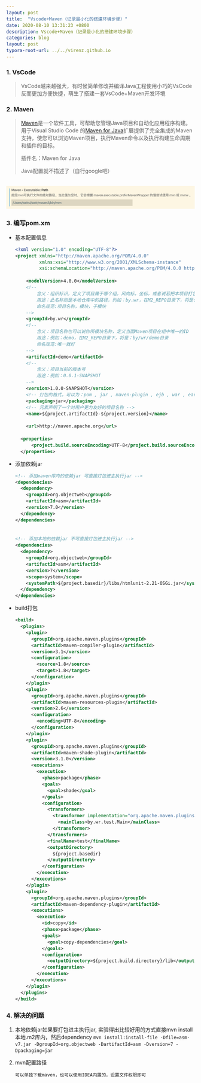 ```yaml
---
layout: post
title:  "Vscode+Maven（记录最小化的搭建环境步骤）"
date: 2020-08-10 13:31:23 +0800
description: Vscode+Maven（记录最小化的搭建环境步骤）
categories: blog
layout: post
typora-root-url: ../../virenz.github.io
---
```


<!-- ![]({{ '/assets/img/20200810133123_1.jpg' | prepend: site.baseurl }}){:height='80%' width='80%'} -->



### 1. VsCode

> VsCode越来越强大，有时候简单修改并编译Java工程使用小巧的VsCode反而更加方便快捷，萌生了搭建一套VsCode+Maven开发环境



### 2. Maven

> [Maven](https://maven.apache.org/)是一个软件工具，可帮助您管理Java项目和自动化应用程序构建。用于Visual Studio Code 的[Maven for Java](https://marketplace.visualstudio.com/items?itemName=vscjava.vscode-maven)扩展提供了完全集成的Maven支持，使您可以浏览Maven项目，执行Maven命令以及执行构建生命周期和插件的目标。
>
> 插件名：Maven for Java
>
> Java配置就不描述了（自行google吧）

​	 ![配置Maven地址](/assets/img/2020-08-10-2.38.26.png)



### 3. 编写pom.xm

- 基本配置信息

  ```xml
  <?xml version="1.0" encoding="UTF-8"?>
  <project xmlns="http://maven.apache.org/POM/4.0.0"
           xmlns:xsi="http://www.w3.org/2001/XMLSchema-instance"
           xsi:schemaLocation="http://maven.apache.org/POM/4.0.0 http://maven.apache.org/xsd/maven-4.0.0.xsd">
  
      <modelVersion>4.0.0</modelVersion>
      <!-- 
          含义：组织标识，定义了项目属于哪个组，风向标，坐标，或者说若把本项目打包
          用途：此名称则是本地仓库中的路径，列如：by.wr，在M2_REPO目录下，将是: by/wr
          命名规范:项目名称，模块，子模块
      -->
      <groupId>by.wr</groupId>
      <!-- 
          含义：项目名称也可以说你所模块名称，定义当面Maven项目在组中唯一的ID
          用途：例如：demo，在M2_REPO目录下，将是：by/wr/demo目录
          命名规范:唯一就好
      -->
      <artifactId>demo</artifactId>
      <!-- 
          含义：项目当前的版本号
          用途：例如：0.0.1-SNAPSHOT
      -->
      <version>1.0.0-SNAPSHOT</version>
      <!-- 打包的格式，可以为：pom , jar , maven-plugin , ejb , war , ear , rar , par -->
      <packaging>jar</packaging>
      <!-- 元素声明了一个对用户更为友好的项目名称 -->
      <name>${project.artifactId}-${project.version}</name>
  
      <url>http://maven.apache.org</url>
  
  	<properties>
  		<project.build.sourceEncoding>UTF-8</project.build.sourceEncoding>
    </properties>
  ```

- 添加依赖jar

  ```xml
  <!-- 添加maven库内的依赖jar 可直接打包进主执行jar -->
  <dependencies>
    <dependency>  
      <groupId>org.objectweb</groupId>
      <artifactId>asm</artifactId>
      <version>7.0</version>
    </dependency>
  </dependencies>
  
  
  <!-- 添加本地的依赖jar 不可直接打包进主执行jar -->
  <dependencies>
    <dependency>  
      <groupId>org.objectweb</groupId>
      <artifactId>asm</artifactId>
      <version>7</version>
      <scope>system</scope>  
      <systemPath>${project.basedir}/libs/htmlunit-2.21-OSGi.jar</systemPath>  
    </dependency>
  </dependencies>
  ```

  

- build打包

  ```xml
  <build>
    <plugins>
      <plugin>
        <groupId>org.apache.maven.plugins</groupId>
        <artifactId>maven-compiler-plugin</artifactId>
        <version>3.1</version>
        <configuration>
          <source>1.8</source>
          <target>1.8</target>
        </configuration>
      </plugin>
      <plugin>
        <groupId>org.apache.maven.plugins</groupId>
        <artifactId>maven-resources-plugin</artifactId>
        <version>2.6</version>
        <configuration>
          <encoding>UTF-8</encoding>
        </configuration>
      </plugin>
      <plugin>
        <groupId>org.apache.maven.plugins</groupId>
        <artifactId>maven-shade-plugin</artifactId>
        <version>3.1.0</version>
        <executions>
          <execution>
            <phase>package</phase>
            <goals>
              <goal>shade</goal>
            </goals>
            <configuration>
              <transformers>
                <transformer implementation="org.apache.maven.plugins.shade.resource.ManifestResourceTransformer">
                  <mainClass>by.wr.test.Main</mainClass>
                </transformer>
              </transformers>
              <finalName>test</finalName>
              <outputDirectory>
                ${project.basedir}
              </outputDirectory>
            </configuration>
          </execution>
        </executions>
      </plugin>
      <plugin>
        <groupId>org.apache.maven.plugins</groupId>
        <artifactId>maven-dependency-plugin</artifactId>
        <executions>
          <execution>
            <id>copy</id>
            <phase>package</phase>
            <goals>
              <goal>copy-dependencies</goal>
            </goals>
            <configuration>
              <outputDirectory>${project.build.directory}/lib</outputDirectory>
            </configuration>
          </execution>
        </executions>
      </plugin>
    </plugins>
  </build>
  ```



### 4. 解决的问题

1. 本地依赖jar如果要打包进主执行jar, 实验得出比较好用的方式直接mvn install本地.m2库内，然后dependency
   `mvn install:install-file -Dfile=asm-v7.jar -DgroupId=org.objectweb -DartifactId=asm -Dversion=7 -Dpackaging=jar`

2. mvn配置路径

   `可以单独下载maven，也可以使用IDEA内置的，设置文件权限即可`


